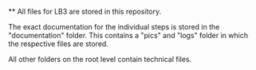 ** All files for LB3 are stored in this repository.

The exact documentation for the individual steps is stored in the "documentation" folder.
This contains a "pics" and "logs" folder in which the respective files are stored.

All other folders on the root level contain technical files.